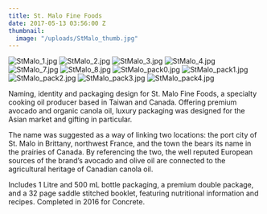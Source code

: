 ```yaml
---
title: St. Malo Fine Foods
date: 2017-05-13 03:56:00 Z
thumbnail:
  image: "/uploads/StMalo_thumb.jpg"
---
```


![StMalo_1.jpg](/uploads/StMalo_1.jpg)
![StMalo_2.jpg](/uploads/StMalo_2.jpg)
![StMalo_3.jpg](/uploads/StMalo_3.jpg)
![StMalo_4.jpg](/uploads/StMalo_4.jpg)
![StMalo_7.jpg](/uploads/StMalo_7.jpg)
![StMalo_8.jpg](/uploads/StMalo_8.jpg)
![StMalo_pack0.jpg](/uploads/StMalo_pack0.jpg)
![StMalo_pack1.jpg](/uploads/StMalo_pack1.jpg)
![StMalo_pack2.jpg](/uploads/StMalo_pack2.jpg)
![StMalo_pack3.jpg](/uploads/StMalo_pack3.jpg)
![StMalo_pack4.jpg](/uploads/StMalo_pack4.jpg)


Naming, identity and packaging design for St. Malo Fine Foods, a specialty cooking oil producer based in Taiwan and Canada. Offering premium avocado and organic canola oil, luxury packaging was designed for the Asian market and gifting in particular. 

The name was suggested as a way of linking two locations: the port city of St. Malo in Brittany, northwest France, and the town the bears its name in the prairies of Canada.
By referencing the two, the well reputed European sources of the brand’s avocado and olive oil are connected to the agricultural heritage of Canadian canola oil.

Includes 1 Litre and 500 mL bottle packaging, a premium double package, and a 32 page saddle stitched booklet, featuring nutritional information and recipes. Completed in 2016 for Concrete.
